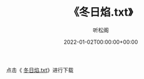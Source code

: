 ﻿---
title:  《冬日焰.txt》
date:   2022-01-02T00:00:00+00:00
author: 听松阁
layout: post
permalink: /冬日焰/
categories: 小说
tags: [小说]
---

点击《 [冬日焰.txt](http://img.660000.xyz/bookstukust/book/bntxt/10/冬日焰.txt)》进行下载